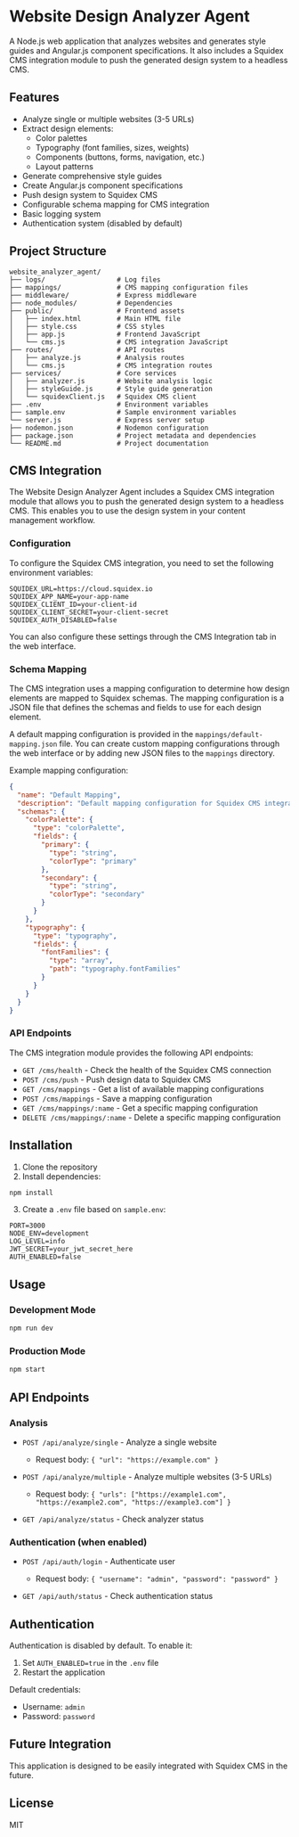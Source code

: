 # Website Design Analyzer Agent

A Node.js web application that analyzes websites and generates style guides and Angular.js component specifications. It also includes a Squidex CMS integration module to push the generated design system to a headless CMS.

## Features

- Analyze single or multiple websites (3-5 URLs)
- Extract design elements:
  - Color palettes
  - Typography (font families, sizes, weights)
  - Components (buttons, forms, navigation, etc.)
  - Layout patterns
- Generate comprehensive style guides
- Create Angular.js component specifications
- Push design system to Squidex CMS
- Configurable schema mapping for CMS integration
- Basic logging system
- Authentication system (disabled by default)

## Project Structure

```
website_analyzer_agent/
├── logs/                  # Log files
├── mappings/              # CMS mapping configuration files
├── middleware/            # Express middleware
├── node_modules/          # Dependencies
├── public/                # Frontend assets
│   ├── index.html         # Main HTML file
│   ├── style.css          # CSS styles
│   ├── app.js             # Frontend JavaScript
│   └── cms.js             # CMS integration JavaScript
├── routes/                # API routes
│   ├── analyze.js         # Analysis routes
│   └── cms.js             # CMS integration routes
├── services/              # Core services
│   ├── analyzer.js        # Website analysis logic
│   ├── styleGuide.js      # Style guide generation
│   └── squidexClient.js   # Squidex CMS client
├── .env                   # Environment variables
├── sample.env             # Sample environment variables
└── server.js              # Express server setup
├── nodemon.json           # Nodemon configuration
├── package.json           # Project metadata and dependencies
└── README.md              # Project documentation
```

## CMS Integration

The Website Design Analyzer Agent includes a Squidex CMS integration module that allows you to push the generated design system to a headless CMS. This enables you to use the design system in your content management workflow.

### Configuration

To configure the Squidex CMS integration, you need to set the following environment variables:

```
SQUIDEX_URL=https://cloud.squidex.io
SQUIDEX_APP_NAME=your-app-name
SQUIDEX_CLIENT_ID=your-client-id
SQUIDEX_CLIENT_SECRET=your-client-secret
SQUIDEX_AUTH_DISABLED=false
```

You can also configure these settings through the CMS Integration tab in the web interface.

### Schema Mapping

The CMS integration uses a mapping configuration to determine how design elements are mapped to Squidex schemas. The mapping configuration is a JSON file that defines the schemas and fields to use for each design element.

A default mapping configuration is provided in the `mappings/default-mapping.json` file. You can create custom mapping configurations through the web interface or by adding new JSON files to the `mappings` directory.

Example mapping configuration:

```json
{
  "name": "Default Mapping",
  "description": "Default mapping configuration for Squidex CMS integration",
  "schemas": {
    "colorPalette": {
      "type": "colorPalette",
      "fields": {
        "primary": {
          "type": "string",
          "colorType": "primary"
        },
        "secondary": {
          "type": "string",
          "colorType": "secondary"
        }
      }
    },
    "typography": {
      "type": "typography",
      "fields": {
        "fontFamilies": {
          "type": "array",
          "path": "typography.fontFamilies"
        }
      }
    }
  }
}
```

### API Endpoints

The CMS integration module provides the following API endpoints:

- `GET /cms/health` - Check the health of the Squidex CMS connection
- `POST /cms/push` - Push design data to Squidex CMS
- `GET /cms/mappings` - Get a list of available mapping configurations
- `POST /cms/mappings` - Save a mapping configuration
- `GET /cms/mappings/:name` - Get a specific mapping configuration
- `DELETE /cms/mappings/:name` - Delete a specific mapping configuration

## Installation

1. Clone the repository
2. Install dependencies:

```bash
npm install
```

3. Create a `.env` file based on `sample.env`:

```
PORT=3000
NODE_ENV=development
LOG_LEVEL=info
JWT_SECRET=your_jwt_secret_here
AUTH_ENABLED=false
```

## Usage

### Development Mode

```bash
npm run dev
```

### Production Mode

```bash
npm start
```

## API Endpoints

### Analysis

- `POST /api/analyze/single` - Analyze a single website
  - Request body: `{ "url": "https://example.com" }`

- `POST /api/analyze/multiple` - Analyze multiple websites (3-5 URLs)
  - Request body: `{ "urls": ["https://example1.com", "https://example2.com", "https://example3.com"] }`

- `GET /api/analyze/status` - Check analyzer status

### Authentication (when enabled)

- `POST /api/auth/login` - Authenticate user
  - Request body: `{ "username": "admin", "password": "password" }`

- `GET /api/auth/status` - Check authentication status

## Authentication

Authentication is disabled by default. To enable it:

1. Set `AUTH_ENABLED=true` in the `.env` file
2. Restart the application

Default credentials:
- Username: `admin`
- Password: `password`

## Future Integration

This application is designed to be easily integrated with Squidex CMS in the future.

## License

MIT
